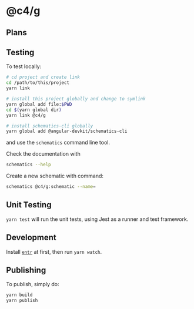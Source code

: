 # @c4/g

## Plans

## Testing

To test locally:

```bash
# cd project and create link
cd /path/to/this/project
yarn link

# install this project globally and change to symlink
yarn global add file:$PWD
cd $(yarn global dir)
yarn link @c4/g

# install schematics-cli globally
yarn global add @angular-devkit/schematics-cli
```

and use the `schematics` command line tool.

Check the documentation with

```bash
schematics --help
```

Create a new schematic with command:

```bash
schematics @c4/g:schematic --name=
```

## Unit Testing

`yarn test` will run the unit tests, using Jest as a runner and test framework.

## Development

Install [`entr`](https://github.com/eradman/entr/) at first, then run `yarn watch`.

## Publishing

To publish, simply do:

```bash
yarn build
yarn publish
```
